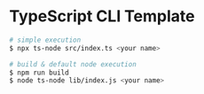 # TypeScript CLI Template

```bash
# simple execution
$ npx ts-node src/index.ts <your name>

# build & default node execution
$ npm run build
$ node ts-node lib/index.js <your name>
```
